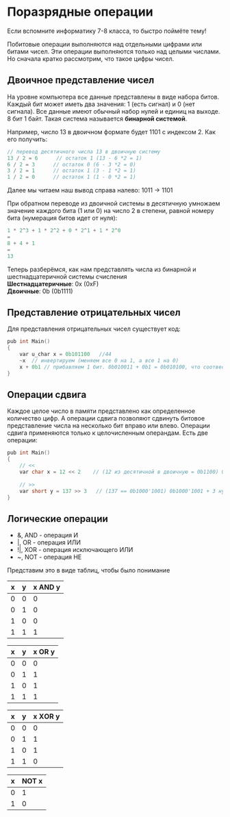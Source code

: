 # Поразрядные операции

Если вспомните информатику 7-8 класса, то быстро поймёте тему!

Побитовые операции выполняются над отдельными цифрами или битами чисел.
Эти операции выполняются только над целыми числами.
Но сначала кратко рассмотрим, что такое цифры чисел.

## Двоичное представление чисел

На уровне компьютера все данные представлены в виде набора битов.
Каждый бит может иметь два значения: 1 (есть сигнал) и 0 (нет сигнала).
Все данные имеют обычный набор нулей и единиц на выходе.
8 бит 1 байт. Такая система называется **бинарной системой**.

Например, число 13 в двоичном формате будет 1101 с индексом 2. Как его получить:
```C
// перевод десятичного числа 13 в двоичную систему
13 / 2 = 6      // остаток 1 (13 - 6 *2 = 1)
6 / 2 = 3      // остаток 0 (6 - 3 *2 = 0)
3 / 2 = 1      // остаток 1 (3 - 1 *2 = 1)
1 / 2 = 0      // остаток 1 (1 - 0 *2 = 1)
```
Далее мы читаем наш вывод справа налево: 1011 -> 1101

При обратном переводе из двоичной системы в десятичную умножаем значение каждого бита (1 или 0) на число 2 в степени, равной номеру бита (нумерация битов идет от нуля):
```C
1 * 2^3 + 1 * 2^2 + 0 * 2^1 + 1 * 2^0
=
8 + 4 + 1
=
13
```

Теперь разберёмся, как нам представлять числа из бинарной и шестнадцатеричной системы счисления <br>
**Шестнадцатеричные**: 0x (0xF) <br>
**Двоичные**: 0b (0b1111)

## Представление отрицательных чисел

Для представления отрицательных чисел существует код:
```C
pub int Main()
{
    var u_char x = 0b101100   //44
    ~x  // инвертируем (меняем все 0 на 1, а все 1 на 0)
    x + 0b1 // прибавляем 1 бит. 0b010011 + 0b1 = 0b010100, что соотвествует числу -44
}
```
## Операции сдвига

Каждое целое число в памяти представлено как определенное количество цифр.
А операции сдвига позволяют сдвинуть битовое представление числа на несколько бит вправо или влево.
Операции сдвига применяются только к целочисленным операндам.
Есть две операции:
```C
pub int Main()
{
    // <<
    var char x = 12 << 2    // (12 из десятичной в двоичную = 0b1100) 0b1100 - два нуля = 11 == 3 в десятичной
    
    // >>
    var short y = 137 >> 3   // (137 == 0b1000'1001) 0b1000'1001 + 3 нуля = 0b100'0100'1000 == 1096
}
```

## Логические операции

- &, AND - операция И
- |, OR - операция ИЛИ
- !|, XOR - операция исключающего ИЛИ
- ~, NOT - операция НЕ

Представим это в виде таблиц, чтобы было понимание

| x | y | x AND y
|---|---|---------
| 0 | 0 | 0
| 0 | 1 | 0
| 1 | 0 | 0
| 1 | 1 | 1

| x | y | x OR y
|---|---|---------
| 0 | 0 |   0
| 0 | 1 |   1
| 1 | 0 |   1
| 1 | 1 |   1

| x | y | x ХOR y
|---|---|---------
| 0 | 0 |   0
| 0 | 1 |   1
| 1 | 0 |   1
| 1 | 1 |   0

| x | NOT x
|---|-------
| 0 | 1
| 1 | 0
